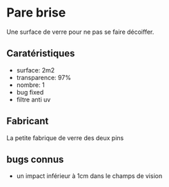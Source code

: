 # Pare brise

Une surface de verre pour ne pas se faire décoiffer.

## Caratéristiques

- surface: 2m2
- transparence: 97%
- nombre: 1
- bug fixed
- filtre anti uv

## Fabricant

La petite fabrique de verre des deux pins

## bugs connus

- un impact inférieur à 1cm dans le champs de vision
